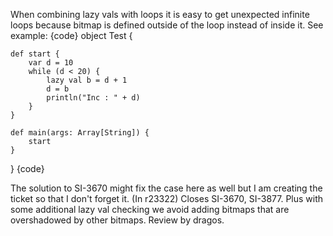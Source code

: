 When combining lazy vals with loops it is easy to get unexpected infinite loops because bitmap is defined outside of the loop instead of inside it.
See example:
{code}
object Test {
    
    def start {
        var d = 10
        while (d < 20) {
            lazy val b = d + 1
            d = b
            println("Inc : " + d)
        }
    }

    def main(args: Array[String]) {
        start
    }
}
{code}

The solution to SI-3670 might fix the case here as well but I am creating the ticket so that I don't forget it.
(In r23322) Closes SI-3670, SI-3877. Plus with some additional lazy val checking we avoid adding bitmaps that are overshadowed by other bitmaps. Review by dragos.
